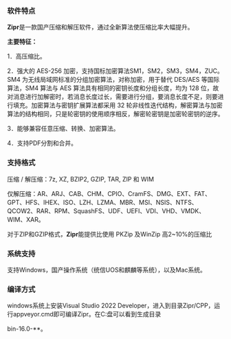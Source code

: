 ### **软件特点**

**Zipr**是一款国产压缩和解压软件，通过全新算法使压缩比率大幅提升。

**主要特征：**

1．高压缩比。

2．强大的 AES-256 加密，支持国标加密算法SM1，SM2，SM3，SM4，ZUC。
SM4 为无线局域网标准的分组加密算法，对称加密，用于替代 DES/AES 等国际算法，SM4 算法与 AES 算法具有相同的密钥长度和分组长度，均为 128 位，故对消息进行加解密时，若消息长度过长，需要进行分组，要消息长度不足，则要进行填充。加密算法与密钥扩展算法都采用 32 轮非线性迭代结构，解密算法与加密算法的结构相同，只是轮密钥的使用顺序相反，解密轮密钥是加密轮密钥的逆序。

3．能够兼容任意压缩、转换、加密算法。

4．支持PDF分割和合并。

### **支持格式**

压缩 / 解压缩：7z, XZ, BZIP2, GZIP, TAR, ZIP 和 WIM

仅解压缩：AR、ARJ、CAB、CHM、CPIO、CramFS、DMG、EXT、FAT、GPT、HFS、IHEX、ISO、LZH、LZMA、MBR、MSI、NSIS、NTFS、QCOW2、RAR、RPM、SquashFS、UDF、UEFI、VDI、VHD、VMDK、WIM、XAR。

对于ZIP和GZIP格式，**Zipr**能提供比使用 PKZip 及WinZip 高2\~10%的压缩比

### **系统支持**

支持Windows，国产操作系统（统信UOS和麒麟等系统），以及Mac系统。

### **编译方式**

windows系统上安装Visual Studio 2022 Developer，进入到目录Zipr/CPP，运行appveyor.cmd即可编译Zipr。在C:盘可以看到生成目录

bin-16.0-\*\*。
